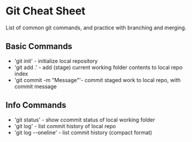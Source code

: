 # Git Cheat Sheet

List of common git commands, and practice with branching and merging.

## Basic Commands
* 'git init' - initialize local repository
* 'git add .' - add (stage) current working folder contents to local repo index
* 'git commit -m "Message"'- commit staged work to local repo, with commit message

## Info Commands
* 'git status' - show ccommit status of local working folder
* 'git log' - list commit history of local repo
* 'git log --oneline' - list commit history (compact format)